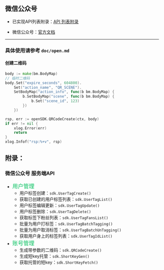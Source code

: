 ## 微信公众号

- 已实现API列表附录：[API 列表附录](https://github.com/go-pay/wechat-sdk/blob/main/doc/public.md#%E9%99%84%E5%BD%95)

- 微信公众号：[官方文档](https://developers.weixin.qq.com/doc/offiaccount/Getting_Started/Overview.html)

---

### 具体使用请参考 `doc/open.md`

#### 创建二维码

```go
body := make(bm.BodyMap)
// 临时二维码
body.Set("expire_seconds", 604800).
	Set("action_name", "QR_SCENE").
	SetBodyMap("action_info", func(b bm.BodyMap) {
		b.SetBodyMap("scene", func(b bm.BodyMap) {
			b.Set("scene_id", 123)
		})
	})

rsp, err := openSDK.QRCodeCreate(ctx, body)
if err != nil {
	xlog.Error(err)
	return
}
xlog.Infof("rsp:%+v", rsp)
```

## 附录：

### 微信公众号 服务端API

* <font color='#07C160' size='4'>用户管理</font>
	* 用户标签创建：`sdk.UserTagCreate()`
	* 获取已创建的用户标签列表：`sdk.UserTagList()`
	* 用户标签编辑更新：`sdk.UserTagUpdate()`
	* 用户标签删除：`sdk.UserTagDelete()`
	* 获取标签下粉丝列表：`sdk.UserTagFansList()`
	* 批量为用户打标签：`sdk.UserTagBatchTagging()`
	* 批量为用户取消标签：`sdk.UserTagBatchUnTagging()`
	* 获取用户身上的标签列表：`sdk.UserTagIdList()`
* <font color='#07C160' size='4'>账号管理</font>
	* 生成带参数的二维码：`sdk.QRCodeCreate()`
	* 生成短key托管：`sdk.ShortKeyGen()`
	* 获取托管的短key：`sdk.ShortKeyFetch()`
